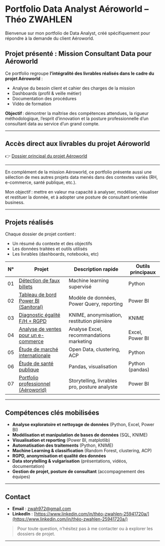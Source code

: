 # Portfolio Data Analyst Aéroworld – Théo ZWAHLEN


Bienvenue sur mon portfolio de Data Analyst, créé spécifiquement pour répondre à la demande du client Aéroworld.

## Projet présenté : Mission Consultant Data pour Aéroworld

Ce portfolio regroupe **l’intégralité des livrables réalisés dans le cadre du projet Aéroworld** :
- Analyse du besoin client et cahier des charges de la mission
- Dashboards (profil & veille métier)
- Documentation des procédures
- Vidéo de formation

**Objectif** : démontrer la maîtrise des compétences attendues, la rigueur méthodologique, l’esprit d’innovation et la posture professionnelle d’un consultant data au service d’un grand compte.

---

## Accès direct aux livrables du projet Aéroworld

👉 [Dossier principal du projet Aéroworld](7.%20Cr%C3%A9ez%20votre%20portfolio%20de%20professionnel%20de%20la%20data)

---


En complément de la mission Aéroworld, ce portfolio présente aussi une sélection de mes autres projets data menés dans des contextes variés (RH, e-commerce, santé publique, etc.).

Mon objectif : mettre en valeur ma capacité à analyser, modéliser, visualiser et restituer la donnée, et à adopter une posture de consultant orientée business.

---

## Projets réalisés

Chaque dossier de projet contient :  
- Un résumé du contexte et des objectifs  
- Les données traitées et outils utilisés  
- Les livrables (dashboards, notebooks, etc)

| N°  | Projet                                                                                                            | Description rapide                | Outils principaux   |
|-----|-------------------------------------------------------------------------------------------------------------------|-----------------------------------|---------------------|
| 01  | [Détection de faux billets](1.%20Détectez%20des%20faux%20billets%20avec%20Python)                                | Machine learning supervisé        | Python              |
| 02  | [Tableau de bord Power BI (Sanitoral)](2.%20Créez%20un%20tableau%20de%20bord%20dynamique%20avec%20Power%20BI%20pour%20visualiser%20l'avancement%20de%20projets) | Modèle de données, Power Query, reporting | Power BI     |
| 03  | [Diagnostic égalité F/H + RGPD](3.%20Analysez%20des%20indicateurs%20de%20l'%C3%A9galit%C3%A9%20femmes,%20hommes%20en%20respect%20du%20RGPD) | KNIME, anonymisation, restitution plénière | KNIME   |
| 04  | [Analyse de ventes pour un e-commerce](4.%20Faites%20une%20analyse%20de%20ventes%20pour%20un%20e-commerce)       | Analyse Excel, recommandations marketing | Excel, Power BI    |
| 05  | [Étude de marché internationale](5.%20Produisez%20une%20%C3%A9tude%20de%20march%C3%A9%20avec%20Python)           | Open Data, clustering, ACP        | Python              |
| 06  | [Étude de santé publique](6.%20R%C3%A9alisez%20une%20%C3%A9tude%20de%20sant%C3%A9%20publique%20avec%20Python)   | Pandas, visualisation             | Python (pandas)     |
| 07  | [Portfolio professionnel (Aéroworld)](7.%20Cr%C3%A9ez%20votre%20portfolio%20de%20professionnel%20de%20la%20data) | Storytelling, livrables pro, posture analyste | Power BI     |


---

## Compétences clés mobilisées

- **Analyse exploratoire et nettoyage de données** (Python, Excel, Power BI)
- **Modélisation et manipulation de bases de données** (SQL, KNIME)
- **Visualisation et reporting** (Power BI, matplotlib)
- **Automatisation des traitements** (Python, KNIME)
- **Machine Learning & classification** (Random Forest, clustering, ACP)
- **RGPD, anonymisation et qualité des données**
- **Data storytelling & vulgarisation** (présentations, vidéos, documentation)
- **Gestion de projet, posture de consultant** (accompagnement des équipes)


---

## Contact

- **Email** : [zwah972@gmail.com](mailto:zwah972@gmail.com)
- **LinkedIn** : [https://www.linkedin.com/in/théo-zwahlen-25941720a/](https://www.linkedin.com/in/théo-zwahlen-25941720a/)

> Pour toute question, n’hésitez pas à me contacter ou à explorer les dossiers de projet.  

---

